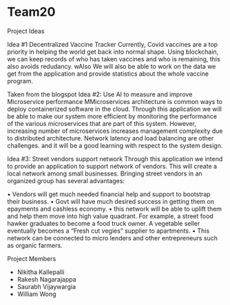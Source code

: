 # Team20

Project Ideas

Idea #1 Decentralized Vaccine Tracker
Currently, Covid vaccines are a top priority in helping the world get back into normal shape. Using blockchain, we can keep records of who has taken vaccines and who is remaining, this also avoids redudancy.
wAlso We will also be able to work on the data we get from the application and provide statistics about the whole vaccine program. 

Taken from the blogspot
Idea #2: Use AI to measure and improve Microservice performance
MMicroservices architecture is common ways to deploy containerized software in the cloud. Through this application we will be able to make our system more efficient by
monitoring the performance of the various microservices that are part of this system.
However, increasing number of microservices increases management complexity due to distributed architecture. Network latency and load balancing are other challenges.
and it will be a good learning with respect to the system design.
 
Idea #3: Street vendors support network
Through this application we intend to provide an application to support network of vendors. This will create a local network among small businesses.
Bringing street vendors in an organized group has several advantages:

•	Vendors will get much needed financial help and support to bootstrap their business. 
•	Govt will have much desired success in getting them on epayments and cashless economy.
•	this network will be able to uplift them and help them move into high value quadrant. For example, a street food hawker graduates to become a food truck owner. A vegetable seller eventually becomes a “Fresh cut vegies” supplier to apartments. 
•	This network can be connected to micro lenders and other entrepreneurs such as organic farmers.

Project Members
- Nikitha Kallepalli
- Rakesh Nagarajappa
- Saurabh Vijaywargia
- William Wong
